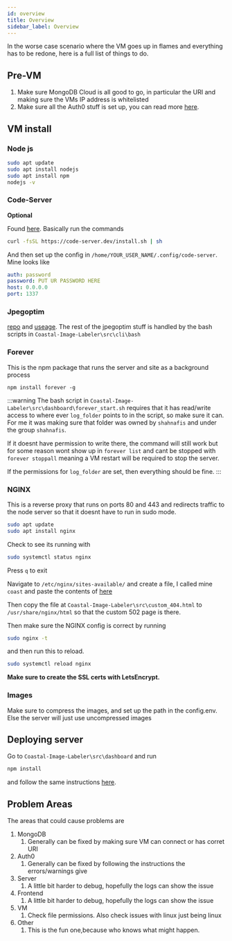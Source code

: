 ```yaml
---
id: overview
title: Overview
sidebar_label: Overview
---
```


In the worse case scenario where the VM goes up in flames and everything has to be redone, here is a full list of things to do.

## Pre-VM

1. Make sure MongoDB Cloud is all good to go, in particular the URI and making sure the VMs IP address is whitelisted
2. Make sure all the Auth0 stuff is set up, you can read more [here](../auth0).

## VM install

### Node js

```bash title="Install node.js"
sudo apt update
sudo apt install nodejs
sudo apt install npm
nodejs -v
```

### Code-Server
**Optional**

Found [here](https://github.com/cdr/code-server). Basically run the commands

```bash title="Installing Code-Server"
curl -fsSL https://code-server.dev/install.sh | sh
```
And then set up the config in `/home/YOUR_USER_NAME/.config/code-server`. Mine looks like

```yaml title="code-server config.yaml"
auth: password
password: PUT UR PASSWORD HERE
host: 0.0.0.0
port: 1337
```

### Jpegoptim 
[repo](https://github.com/tjko/jpegoptim) and
[useage](https://vitux.com/optimize-jpeg-jpg-images-in-ubuntu-with-jpegoptim/).
The rest of the jpegoptim stuff is handled by the bash scripts in `Coastal-Image-Labeler\src\cli\bash`


### Forever
This is the npm package that runs the server and site as a background process

```npm title="Install forever"
npm install forever -g
```

:::warning
The bash script in `Coastal-Image-Labeler\src\dashboard\forever_start.sh` requires that
it has read/write access to where ever `log_folder` points to in the script, so make sure
it can. For me it was making sure that folder was owned by `shahnafis` and under the group `shahnafis`.

If it doesnt have permission to write there, the command will still work but for
some reason wont show up in `forever list` and cant be stopped with `forever
stoppall` meaning a VM restart will be required to stop the server.

If the permissions for `log_folder` are set, then everything should be fine.
:::
### NGINX
This is a reverse proxy that runs on ports 80 and 443 and redirects traffic to
the node server so that it doesnt have to run in sudo mode.

```bash title="Install NGINX"
sudo apt update
sudo apt install nginx
```

Check to see its running with 

```bash
sudo systemctl status nginx
```

Press `q` to exit


Navigate to `/etc/nginx/sites-available/` and create a file, I called mine
`coast` and paste the contents of [here](../deployment#nginx)


Then copy the file at `Coastal-Image-Labeler\src\custom_404.html` to
`/usr/share/nginx/html` so that the custom 502 page is there.

Then make sure the NGINX config is correct by running

```bash title="Check NGINX config works"
sudo nginx -t
```

and then run this to reload.

```bash
sudo systemctl reload nginx
```

**Make sure to create the SSL certs with LetsEncrypt.**

### Images

Make sure to compress the images, and set up the path in the config.env. Else
the server will just use uncompressed images

## Deploying server

Go to `Coastal-Image-Labeler\src\dashboard` and run

```bash
npm install
```

and follow the same instructions [here](../deployment#starting-server-on-vm).

## Problem Areas

The areas that could cause problems are

1. MongoDB
   1. Generally can be fixed by making sure VM can connect or has corret URI
2. Auth0
   1. Generally can be fixed by following the instructions the errors/warnings give
3. Server
   1. A little bit harder to debug, hopefully the logs can show the issue
4. Frontend
   1. A little bit harder to debug, hopefully the logs can show the issue
5. VM
   1. Check file permissions. Also check issues with linux just being linux
6. Other
   1. This is the fun one,because who knows what might happen.

